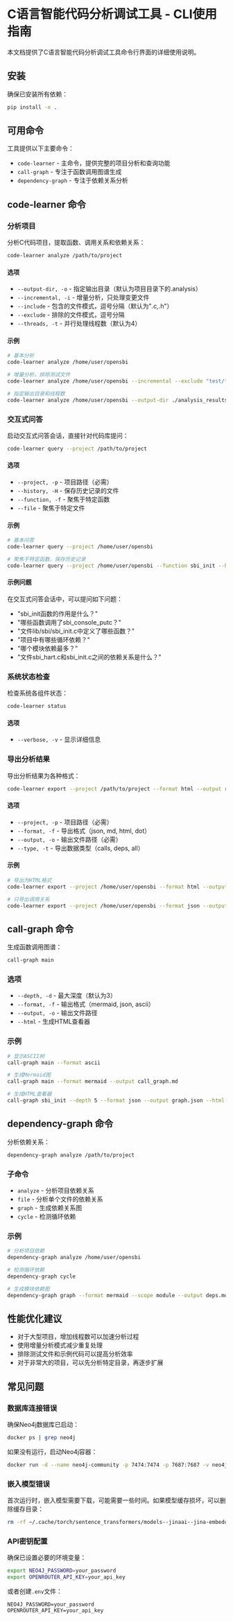 # C语言智能代码分析调试工具 - CLI使用指南

本文档提供了C语言智能代码分析调试工具命令行界面的详细使用说明。

## 安装

确保已安装所有依赖：

```bash
pip install -e .
```

## 可用命令

工具提供以下主要命令：

- `code-learner` - 主命令，提供完整的项目分析和查询功能
- `call-graph` - 专注于函数调用图谱生成
- `dependency-graph` - 专注于依赖关系分析

## code-learner 命令

### 分析项目

分析C代码项目，提取函数、调用关系和依赖关系：

```bash
code-learner analyze /path/to/project
```

#### 选项

- `--output-dir, -o` - 指定输出目录（默认为项目目录下的.analysis）
- `--incremental, -i` - 增量分析，只处理变更文件
- `--include` - 包含的文件模式，逗号分隔（默认为"*.c,*.h"）
- `--exclude` - 排除的文件模式，逗号分隔
- `--threads, -t` - 并行处理线程数（默认为4）

#### 示例

```bash
# 基本分析
code-learner analyze /home/user/opensbi

# 增量分析，排除测试文件
code-learner analyze /home/user/opensbi --incremental --exclude "test/*,examples/*"

# 指定输出目录和线程数
code-learner analyze /home/user/opensbi --output-dir ./analysis_results --threads 8
```

### 交互式问答

启动交互式问答会话，直接针对代码库提问：

```bash
code-learner query --project /path/to/project
```

#### 选项

- `--project, -p` - 项目路径（必需）
- `--history, -H` - 保存历史记录的文件
- `--function, -f` - 聚焦于特定函数
- `--file` - 聚焦于特定文件

#### 示例

```bash
# 基本问答
code-learner query --project /home/user/opensbi

# 聚焦于特定函数，保存历史记录
code-learner query --project /home/user/opensbi --function sbi_init --history ./query_history.json
```

#### 示例问题

在交互式问答会话中，可以提问如下问题：

- "sbi_init函数的作用是什么？"
- "哪些函数调用了sbi_console_putc？"
- "文件lib/sbi/sbi_init.c中定义了哪些函数？"
- "项目中有哪些循环依赖？"
- "哪个模块依赖最多？"
- "文件sbi_hart.c和sbi_init.c之间的依赖关系是什么？"

### 系统状态检查

检查系统各组件状态：

```bash
code-learner status
```

#### 选项

- `--verbose, -v` - 显示详细信息

### 导出分析结果

导出分析结果为各种格式：

```bash
code-learner export --project /path/to/project --format html --output results.html
```

#### 选项

- `--project, -p` - 项目路径（必需）
- `--format, -f` - 导出格式（json, md, html, dot）
- `--output, -o` - 输出文件路径（必需）
- `--type, -t` - 导出数据类型（calls, deps, all）

#### 示例

```bash
# 导出为HTML格式
code-learner export --project /home/user/opensbi --format html --output opensbi_analysis.html

# 只导出调用关系
code-learner export --project /home/user/opensbi --format json --output calls.json --type calls
```

## call-graph 命令

生成函数调用图谱：

```bash
call-graph main
```

### 选项

- `--depth, -d` - 最大深度（默认为3）
- `--format, -f` - 输出格式（mermaid, json, ascii）
- `--output, -o` - 输出文件路径
- `--html` - 生成HTML查看器

### 示例

```bash
# 显示ASCII树
call-graph main --format ascii

# 生成Mermaid图
call-graph main --format mermaid --output call_graph.md

# 生成HTML查看器
call-graph sbi_init --depth 5 --format json --output graph.json --html
```

## dependency-graph 命令

分析依赖关系：

```bash
dependency-graph analyze /path/to/project
```

### 子命令

- `analyze` - 分析项目依赖关系
- `file` - 分析单个文件的依赖关系
- `graph` - 生成依赖关系图
- `cycle` - 检测循环依赖

### 示例

```bash
# 分析项目依赖
dependency-graph analyze /home/user/opensbi

# 检测循环依赖
dependency-graph cycle

# 生成模块依赖图
dependency-graph graph --format mermaid --scope module --output deps.md
```

## 性能优化建议

- 对于大型项目，增加线程数可以加速分析过程
- 使用增量分析模式减少重复处理
- 排除测试文件和示例代码可以提高分析效率
- 对于非常大的项目，可以先分析特定目录，再逐步扩展

## 常见问题

### 数据库连接错误

确保Neo4j数据库已启动：

```bash
docker ps | grep neo4j
```

如果没有运行，启动Neo4j容器：

```bash
docker run -d --name neo4j-community -p 7474:7474 -p 7687:7687 -v neo4j_data:/data -v neo4j_logs:/logs -e NEO4J_AUTH=neo4j/your_password neo4j:5.26-community
```

### 嵌入模型错误

首次运行时，嵌入模型需要下载，可能需要一些时间。如果模型缓存损坏，可以删除缓存目录：

```bash
rm -rf ~/.cache/torch/sentence_transformers/models--jinaai--jina-embeddings-v2-base-code
```

### API密钥配置

确保已设置必要的环境变量：

```bash
export NEO4J_PASSWORD=your_password
export OPENROUTER_API_KEY=your_api_key
```

或者创建`.env`文件：

```
NEO4J_PASSWORD=your_password
OPENROUTER_API_KEY=your_api_key
``` 